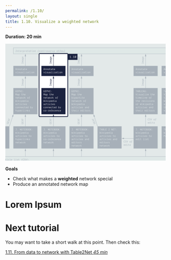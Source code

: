 ```yaml
---
permalink: /1.10/
layout: single
title: 1.10. Visualize a weighted network
---
```


**Duration: 20 min**

[
	![Overview tuto 1.10](../assets/images/1-10.jpg)
](../assets/images/1-10.jpg)

**Goals**
* Check what makes a **weighted** network special
* Produce an annotated network map

# Lorem Ipsum

# Next tutorial

You may want to take a short walk at this point. Then check this:

[1.11. From data to network with Table2Net *45 min*](../1.11/)
